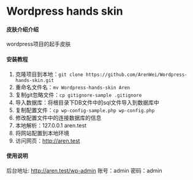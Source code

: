 # Wordpress hands skin

#### 皮肤介绍介绍
wordpress项目的起手皮肤

#### 安装教程

1. 克隆项目到本地：`git clone https://github.com/ArenWei/Wordpress-hands-skin.git`
2. 重命名文件名：`mv Wordpress-hands-skin Aren`
3. 复制git忽略文件：`cp gitignore-sample .gitignore`
4. 导入数据库：将根目录下DB文件中的sql文件导入到数据库中
5. 复制配置文件：`cp wp-config-sample.php wp-config.php`
6. 修改配置文件中的连接数据库的信息
7. 本地解析：127.0.0.1 aren.test
8. 将网站配置到本地环境
9. 访问网页：http://aren.test

#### 使用说明

后台地址: http://aren.test/wp-admin
账号：admin
密码：admin